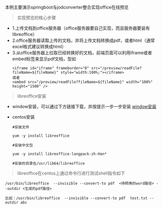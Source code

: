本例主要演示springboot与jodconverter整合实现office在线预览

> 实现预览的核心步骤
  - 1.上传文档到office服务器（office服务器要自己实现，而且服务器要装有libreoffice）
  - 2.office服务器读取上传的文档，并将上传文档转换成pdf，或者html（通常excel格式建议转换成html）
  - 3.从office服务器上拉取已经转换好的文档，前端页面可以利用iframe或者embed标签来显示pdf文档，型如
    ```
    <iframe id="iframe" frameborder="0" src="/preview/readFile?fileName=${fileName}" style="width:100%;"></iframe>
    或者
    <embed src="/preview/readFile?fileName=${fileName}" width="100%" height="1500" />
    ```
    
> libreoffice安装
  - window安装，可以通过下方链接下载，并按提示一步一步安装
  [window安装](https://zh-cn.libreoffice.org/download/download/)
  
  - centos安装
    
    ```
    #安装文件
    
    yum -y install libreoffice
    
    #安装中文包
    
    yum -y install libreoffice-langpack-zh-Han*
    
    #安装的目录在/usr/lib64/libreoffice
    ```
    
> libreoffice在centos上通过命令行进行测试shell指令如下
  ```
  /usr/bin/libreoffice  --invisible --convert-to pdf  <待转换的word路径> --outdir <生成的pdf路径>
  
  比如：/usr/bin/libreoffice  --invisible --convert-to pdf  test.txt --outdir abc
  ```


 
 
  